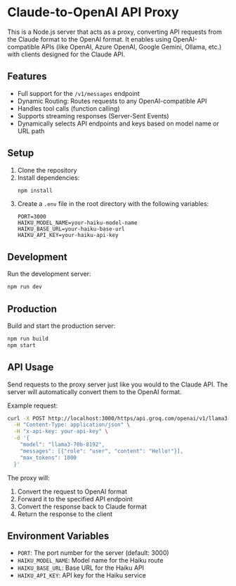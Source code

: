 # Claude-to-OpenAI API Proxy

This is a Node.js server that acts as a proxy, converting API requests from the Claude format to the OpenAI format. It enables using OpenAI-compatible APIs (like OpenAI, Azure OpenAI, Google Gemini, Ollama, etc.) with clients designed for the Claude API.

## Features

- Full support for the `/v1/messages` endpoint
- Dynamic Routing: Routes requests to any OpenAI-compatible API
- Handles tool calls (function calling)
- Supports streaming responses (Server-Sent Events)
- Dynamically selects API endpoints and keys based on model name or URL path

## Setup

1. Clone the repository
2. Install dependencies:
   ```bash
   npm install
   ```
3. Create a `.env` file in the root directory with the following variables:
   ```
   PORT=3000
   HAIKU_MODEL_NAME=your-haiku-model-name
   HAIKU_BASE_URL=your-haiku-base-url
   HAIKU_API_KEY=your-haiku-api-key
   ```

## Development

Run the development server:
```bash
npm run dev
```

## Production

Build and start the production server:
```bash
npm run build
npm start
```

## API Usage

Send requests to the proxy server just like you would to the Claude API. The server will automatically convert them to the OpenAI format.

Example request:
```bash
curl -X POST http://localhost:3000/https/api.groq.com/openai/v1/llama3-70b-8192/v1/messages \
  -H "Content-Type: application/json" \
  -H "x-api-key: your-api-key" \
  -d '{
    "model": "llama3-70b-8192",
    "messages": [{"role": "user", "content": "Hello!"}],
    "max_tokens": 1000
  }'
```

The proxy will:
1. Convert the request to OpenAI format
2. Forward it to the specified API endpoint
3. Convert the response back to Claude format
4. Return the response to the client

## Environment Variables

- `PORT`: The port number for the server (default: 3000)
- `HAIKU_MODEL_NAME`: Model name for the Haiku route
- `HAIKU_BASE_URL`: Base URL for the Haiku API
- `HAIKU_API_KEY`: API key for the Haiku service
